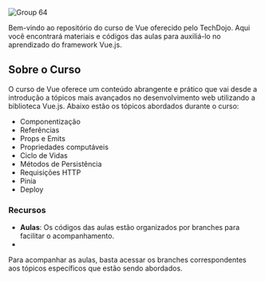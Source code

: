 ![Group 64](https://github.com/joaoVictorBAlves/CursoDeVue/assets/86852231/39721bb7-6bc8-460c-8638-13201054d55c)



Bem-vindo ao repositório do curso de Vue oferecido pelo TechDojo. Aqui você encontrará materiais e códigos das aulas para auxiliá-lo no aprendizado do framework Vue.js.

## Sobre o Curso
O curso de Vue oferece um conteúdo abrangente e prático que vai desde a introdução a tópicos mais avançados no desenvolvimento web utilizando a biblioteca Vue.js. Abaixo estão os tópicos abordados durante o curso:

- Componentização
- Referências
- Props e Emits
- Propriedades computáveis
- Ciclo de Vidas
- Métodos de Persistência
- Requisições HTTP
- Pinia
- Deploy

### Recursos
- **Aulas**: Os códigos das aulas estão organizados por branches para facilitar o acompanhamento.
- 
Para acompanhar as aulas, basta acessar os branches correspondentes aos tópicos específicos que estão sendo abordados.
